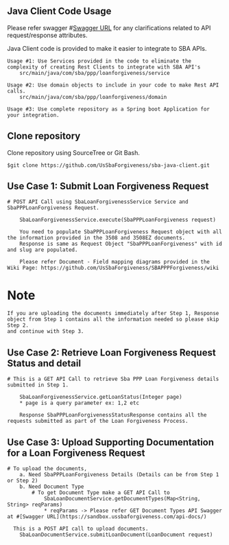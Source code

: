 ## Java Client Code Usage

Please refer swagger #[Swagger URL](https://sandbox.ussbaforgiveness.com/api-docs/) for any clarifications related to API request/response attributes.

Java Client code is provided to make it easier to integrate to SBA APIs.

	Usage #1: Use Services provided in the code to eliminate the complexity of creating Rest Clients to integrate with SBA API's
		src/main/java/com/sba/ppp/loanforgiveness/service
		
	Usage #2: Use domain objects to include in your code to make Rest API calls.
		src/main/java/com/sba/ppp/loanforgiveness/domain
	
	Usage #3: Use complete repository as a Spring boot Application for your integration.

## Clone repository

Clone repository using SourceTree or Git Bash.

	$git clone https://github.com/UsSbaForgiveness/sba-java-client.git
	
## Use Case 1: Submit Loan Forgiveness Request

	# POST API Call using SbaLoanForgivenessService Service and SbaPPPLoanForgiveness Request.
	
		SbaLoanForgivenessService.execute(SbaPPPLoanForgiveness request)
		
		You need to populate SbaPPPLoanForgiveness Request object with all the information provided in the 3508 and 3508EZ documents.
		Response is same as Request Object "SbaPPPLoanForgiveness" with id and slug are populated.
		
		Please refer Document - Field mapping diagrams provided in the Wiki Page: https://github.com/UsSbaForgiveness/SBAPPPForgiveness/wiki

# Note

	If you are uploading the documents immediately after Step 1, Response object from Step 1 contains all the information needed so please skip Step 2. 
	and continue with Step 3.
		
## Use Case 2: Retrieve Loan Forgiveness Request Status and detail

	# This is a GET API Call to retrieve Sba PPP Loan Forgiveness details submitted in Step 1.
	
		SbaLoanForgivenessService.getLoanStatus(Integer page)
		* page is a query parameter ex: 1,2 etc
		
		Response SbaPPPLoanForgivenessStatusResponse contains all the requests submitted as part of the Loan Forgiveness Process.

## Use Case 3: Upload Supporting Documentation for a Loan Forgiveness Request

	# To upload the documents, 
		a. Need SbaPPPLoanForgiveness Details (Details can be from Step 1 or Step 2)
		b. Need Document Type
			# To get Document Type make a GET API Call to 
				SbaLoanDocumentService.getDocumentTypes(Map<String, String> reqParams)
				* reqParams -> Please refer GET Document Types API Swagger at #[Swagger URL](https://sandbox.ussbaforgiveness.com/api-docs/)
	  
	  This is a POST API call to upload documents.
	  	SbaLoanDocumentService.submitLoanDocument(LoanDocument request)
